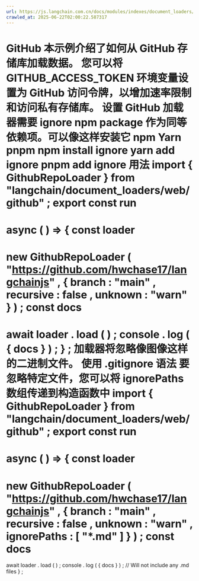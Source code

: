 ```yaml
---
url: https://js.langchain.com.cn/docs/modules/indexes/document_loaders/examples/web_loaders/github
crawled_at: 2025-06-22T02:00:22.587317
---
```


GitHub
本示例介绍了如何从 GitHub 存储库加载数据。
您可以将
GITHUB_ACCESS_TOKEN
环境变量设置为 GitHub 访问令牌，以增加速率限制和访问私有存储库。
设置
​
GitHub 加载器需要
ignore npm package
作为同等依赖项。可以像这样安装它
npm
Yarn
pnpm
npm
install
ignore
yarn
add
ignore
pnpm
add
ignore
用法
​
import
{
GithubRepoLoader
}
from
"langchain/document_loaders/web/github"
;
export
const
run
=
async
(
)
=>
{
const
loader
=
new
GithubRepoLoader
(
"https://github.com/hwchase17/langchainjs"
,
{
branch
:
"main"
,
recursive
:
false
,
unknown
:
"warn"
}
)
;
const
docs
=
await
loader
.
load
(
)
;
console
.
log
(
{
docs
}
)
;
}
;
加载器将忽略像图像这样的二进制文件。
使用 .gitignore 语法
​
要忽略特定文件，您可以将
ignorePaths
数组传递到构造函数中
import
{
GithubRepoLoader
}
from
"langchain/document_loaders/web/github"
;
export
const
run
=
async
(
)
=>
{
const
loader
=
new
GithubRepoLoader
(
"https://github.com/hwchase17/langchainjs"
,
{
branch
:
"main"
,
recursive
:
false
,
unknown
:
"warn"
,
ignorePaths
:
[
"*.md"
]
}
)
;
const
docs
=
await
loader
.
load
(
)
;
console
.
log
(
{
docs
}
)
;
// Will not include any .md files
}
;